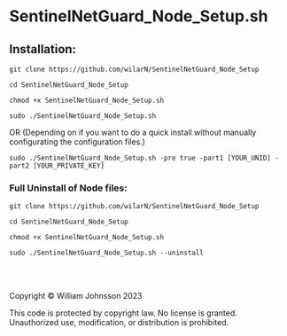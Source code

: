 # SentinelNetGuard_Node_Setup.sh


## Installation: 
```
git clone https://github.com/wilarN/SentinelNetGuard_Node_Setup
```
```
cd SentinelNetGuard_Node_Setup
```
```
chmod +x SentinelNetGuard_Node_Setup.sh
```
```
sudo ./SentinelNetGuard_Node_Setup.sh
```
OR (Depending on if you want to do a quick install without manually configurating the configuration files.)<br>
```
sudo ./SentinelNetGuard_Node_Setup.sh -pre true -part1 [YOUR_UNID] -part2 [YOUR_PRIVATE_KEY]
```

### Full Uninstall of Node files:
```
git clone https://github.com/wilarN/SentinelNetGuard_Node_Setup
```
```
cd SentinelNetGuard_Node_Setup
```
```
chmod +x SentinelNetGuard_Node_Setup.sh
```
```
sudo ./SentinelNetGuard_Node_Setup.sh --uninstall
```

<br><br>

Copyright © William Johnsson 2023

This code is protected by copyright law. No license is granted. Unauthorized use, modification, or distribution is prohibited.
